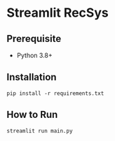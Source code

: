 # Streamlit RecSys

## Prerequisite

- Python 3.8+

## Installation

```
pip install -r requirements.txt
```

## How to Run

```
streamlit run main.py
```
